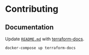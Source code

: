 # Contributing

## Documentation

Update [`README.md`](README.md) with [terraform-docs](https://terraform-docs.io/).

```sh
docker-compose up terraform-docs
```
